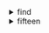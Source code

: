 <details>
  <summary>find</summary>
  Implement search and sort functions in helpers.c
</details>
<details>
  <summary>fifteen</summary>
  Implement init, draw, move, won functions
</details>
